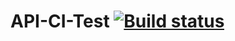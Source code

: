 # API-CI-Test [![Build status](https://ci.appveyor.com/api/projects/status/pl5jxk0i2wexanrp?svg=true)](https://ci.appveyor.com/project/GodIrina/api-ci-test)
